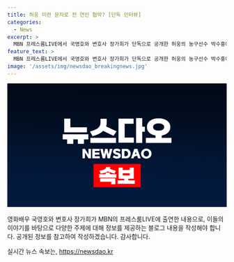 ```yaml
---
title: 허웅 미련 문자로 전 연인 협박? [단독 인터뷰]
categories:
  - News
excerpt: >
  MBN 프레스룸LIVE에서 국영호와 변호사 장가희가 단독으로 공개한 허웅의 농구선수 박수홍에 대한 전여친 선우은숙 변호사의 공갈, 협박, 스토킹으로 의심되는 문자 및 카톡 공개. 또한 임신 관련 의혹까지 제기되어 사회적 관심을 모으고 있음.
feature_text: >
  MBN 프레스룸LIVE에서 국영호와 변호사 장가희가 단독으로 공개한 허웅의 농구선수 박수홍에 대한 전여친 선우은숙 변호사의 공갈, 협박, 스토킹으로 의심되는 문자 및 카톡 공개. 또한 임신 관련 의혹까지 제기되어 사회적 관심을 모으고 있음.
image: '/assets/img/newsdao_breakingnews.jpg'
---
```


<p><img src="/assets/img/newsdao_breakingnews.jpg" alt="flaretime 속보" /></p>

<p>영화배우 국영호와 변호사 장가희가 MBN의 프레스룸LIVE에 출연한 내용으로, 이들의 이야기를 바탕으로 다양한 주제에 대해 정보를 제공하는 블로그 내용을 작성해야 합니다. 공개된 정보를 참고하여 작성하겠습니다. 감사합니다.</p>
실시간 뉴스 속보는, <a href="https://newsdao.kr" rel="dofollow">https://newsdao.kr</a>


